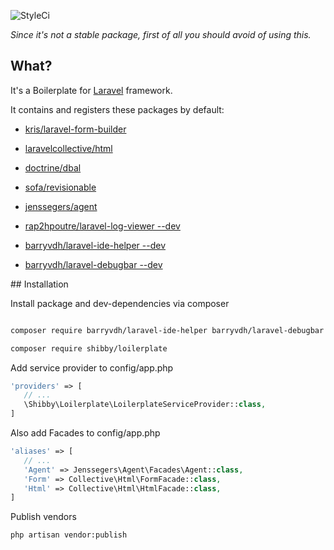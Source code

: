 ![StyleCi](https://styleci.io/repos/76726509/shield?style=plastic)

_Since it's not a stable package, first of all you should avoid of using this._

## What?

It's a Boilerplate for [Laravel](http://github.com/laravel/laravel) framework.

It contains and registers these packages by default:

* [kris/laravel-form-builder](https://github.com/kristijanhusak/laravel-form-builder)
* [laravelcollective/html](https://github.com/LaravelCollective/html)
* [doctrine/dbal](https://github.com/doctrine/dbal)
* [sofa/revisionable](https://github.com/jarektkaczyk/revisionable)
* [jenssegers/agent](https://github.com/jenssegers/agent)

* [rap2hpoutre/laravel-log-viewer --dev](https://github.com/rap2hpoutre/laravel-log-viewer)
* [barryvdh/laravel-ide-helper --dev](https://github.com/barryvdh/laravel-ide-helper)
* [barryvdh/laravel-debugbar --dev](https://github.com/barryvdh/laravel-debugbar)


## Installation

Install package and dev-dependencies via composer

``` bash

composer require barryvdh/laravel-ide-helper barryvdh/laravel-debugbar rap2hpoutre/laravel-log-viewer --dev

composer require shibby/loilerplate

```

Add service provider to config/app.php

 ``` php
 'providers' => [
    // ...
    \Shibby\Loilerplate\LoilerplateServiceProvider::class,
 ]
 ```

Also add Facades to config/app.php

 ``` php
 'aliases' => [
    // ...
    'Agent' => Jenssegers\Agent\Facades\Agent::class,
    'Form' => Collective\Html\FormFacade::class,
    'Html' => Collective\Html\HtmlFacade::class,
 ]
 ```

Publish vendors

``` bash
php artisan vendor:publish
```
